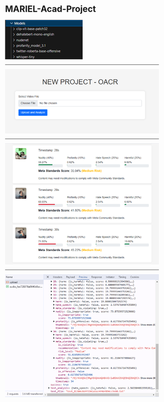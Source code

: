 # MARIEL-Acad-Project

<img src="ss/pic1.png" />

<hr>

<img src="ss/pic2.png" />

<hr>

<img src="ss/pic3.png" />

<hr>

<img src="ss/pic4.png" />
